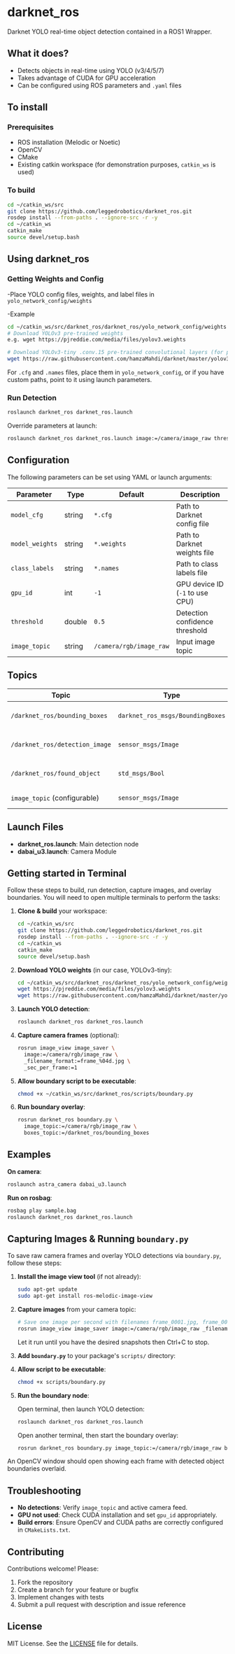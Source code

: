# darknet\_ros

Darknet YOLO real-time object detection contained in a ROS1 Wrapper.

## What it does?
- Detects objects in real-time using YOLO (v3/4/5/7)
- Takes advantage of CUDA for GPU acceleration
- Can be configured using ROS parameters and `.yaml` files

## To install

### Prerequisites
- ROS installation (Melodic or Noetic)
- OpenCV
- CMake
- Existing catkin workspace (for demonstration purposes, `catkin_ws` is used)

### To build

```bash
cd ~/catkin_ws/src
git clone https://github.com/leggedrobotics/darknet_ros.git
rosdep install --from-paths . --ignore-src -r -y
cd ~/catkin_ws
catkin_make
source devel/setup.bash
```

## Using darknet_ros

### Getting Weights and Config

-Place YOLO config files, weights, and label files in `yolo_network_config/weights`

-Example

```bash
cd ~/catkin_ws/src/darknet_ros/darknet_ros/yolo_network_config/weights
# Download YOLOv3 pre-trained weights
e.g. wget https://pjreddie.com/media/files/yolov3.weights

# Download YOLOv3-tiny .conv.15 pre-trained convolutional layers (for partial training)
wget https://raw.githubusercontent.com/hamzaMahdi/darknet/master/yolov3-tiny.conv.15
```

For `.cfg` and `.names` files, place them in `yolo_network_config`, or if you have custom paths, point to it using launch parameters.

### Run Detection

```bash
roslaunch darknet_ros darknet_ros.launch
```

Override parameters at launch:

```bash
roslaunch darknet_ros darknet_ros.launch image:=/camera/image_raw threshold:=0.6 gpu_id:=0
```

## Configuration

The following parameters can be set using YAML or launch arguments:

| Parameter       | Type   | Default                 | Description                    |
| --------------- | ------ | ----------------------- | ------------------------------ |
| `model_cfg`     | string | `*.cfg`                 | Path to Darknet config file    |
| `model_weights` | string | `*.weights`             | Path to Darknet weights file   |
| `class_labels`  | string | `*.names`               | Path to class labels file      |
| `gpu_id`        | int    | `-1`                    | GPU device ID (`-1` to use CPU)|
| `threshold`     | double | `0.5`                   | Detection confidence threshold |
| `image_topic`   | string | `/camera/rgb/image_raw` | Input image topic              |

## Topics

| Topic                          | Type                             | Description                 |
| ------------------------------ | -------------------------------- | --------------------------- |
| `/darknet_ros/bounding_boxes`  | `darknet_ros_msgs/BoundingBoxes` | Detected boxes & classes    |
| `/darknet_ros/detection_image` | `sensor_msgs/Image`              | Annotated image with boxes  |
| `/darknet_ros/found_object`    | `std_msgs/Bool`                  | True if any object detected |
| `image_topic` (configurable)   | `sensor_msgs/Image`              | Raw image feed              |

## Launch Files

* **darknet\_ros.launch**: Main detection node
* **dabai_u3.launch**: Camera Module

## Getting started in Terminal

Follow these steps to build, run detection, capture images, and overlay boundaries. You will need to open multiple terminals to perform the tasks:

1. **Clone & build** your workspace:

   ```bash
   cd ~/catkin_ws/src
   git clone https://github.com/leggedrobotics/darknet_ros.git
   rosdep install --from-paths . --ignore-src -r -y
   cd ~/catkin_ws
   catkin_make
   source devel/setup.bash
   ```

2. **Download YOLO weights** (in our case, YOLOv3-tiny):

   ```bash
   cd ~/catkin_ws/src/darknet_ros/darknet_ros/yolo_network_config/weights
   wget https://pjreddie.com/media/files/yolov3.weights
   wget https://raw.githubusercontent.com/hamzaMahdi/darknet/master/yolov3-tiny.conv.15 # this is from a forked repo, as we could not find the weights needed from the original repo
   ```

3. **Launch YOLO detection**:

   ```bash
   roslaunch darknet_ros darknet_ros.launch
   ```

4. **Capture camera frames** (optional):

   ```bash
   rosrun image_view image_saver \
     image:=/camera/rgb/image_raw \
     _filename_format:=frame_%04d.jpg \
     _sec_per_frame:=1
   ```

5. **Allow boundary script to be executable**:

   ```bash
   chmod +x ~/catkin_ws/src/darknet_ros/scripts/boundary.py
   ```

6. **Run boundary overlay**:

   ```bash
   rosrun darknet_ros boundary.py \
     image_topic:=/camera/rgb/image_raw \
     boxes_topic:=/darknet_ros/bounding_boxes
   ```

## Examples

**On camera**:

```bash
roslaunch astra_camera dabai_u3.launch
```

**Run on rosbag**:

```bash
rosbag play sample.bag
roslaunch darknet_ros darknet_ros.launch
```

## Capturing Images & Running `boundary.py`

To save raw camera frames and overlay YOLO detections via `boundary.py`, follow these steps:

1. **Install the image view tool** (if not already):

   ```bash
   sudo apt-get update
   sudo apt-get install ros-melodic-image-view
   ```

2. **Capture images** from your camera topic:

   ```bash
   # Save one image per second with filenames frame_0001.jpg, frame_0002.jpg, etc.
   rosrun image_view image_saver image:=/camera/rgb/image_raw _filename_format:=frame_%04d.jpg _sec_per_frame:=1
   ```

   Let it run until you have the desired snapshots then Ctrl+C to stop.

3. **Add `boundary.py`** to your package's `scripts/` directory:

 
4. **Allow script to be executable**:

   ```bash
   chmod +x scripts/boundary.py
   ```

5. **Run the boundary node**:

   Open terminal, then launch YOLO detection:

   ```bash
   roslaunch darknet_ros darknet_ros.launch
   ```

   Open another terminal, then start the boundary overlay:

   ```bash
   rosrun darknet_ros boundary.py image_topic:=/camera/rgb/image_raw boxes_topic:=/darknet_ros/bounding_boxes
   ```

An OpenCV window should open showing each frame with detected object boundaries overlaid.

## Troubleshooting

* **No detections**: Verify `image_topic` and active camera feed.
* **GPU not used**: Check CUDA installation and set `gpu_id` appropriately.
* **Build errors**: Ensure OpenCV and CUDA paths are correctly configured in `CMakeLists.txt`.

## Contributing

Contributions welcome! Please:

1. Fork the repository
2. Create a branch for your feature or bugfix
3. Implement changes with tests
4. Submit a pull request with description and issue reference

## License

MIT License. See the [LICENSE](LICENSE) file for details.
